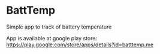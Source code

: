 # BattTemp



Simple app to track of battery temperature


App is available at google play store:
https://play.google.com/store/apps/details?id=batttemp.me

